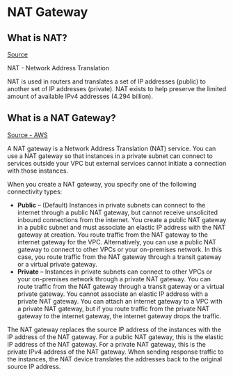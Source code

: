 # NAT Gateway

## What is NAT?
[Source](https://www.youtube.com/watch?v=FTUV0t6JaDA)

NAT - Network Address Translation

NAT is used in routers and translates a set of IP addresses (public) to another set of IP addresses (private). NAT exists to help preserve the limited amount of available IPv4 addresses (4.294 billion).

## What is a NAT Gateway?
[Source - AWS](https://docs.aws.amazon.com/vpc/latest/userguide/vpc-nat-gateway.html)

A NAT gateway is a Network Address Translation (NAT) service. You can use a NAT gateway so that instances in a private subnet can connect to services outside your VPC but external services cannot initiate a connection with those instances.


When you create a NAT gateway, you specify one of the following connectivity types:

- **Public** – (Default) Instances in private subnets can connect to the internet through a public NAT gateway, but cannot receive unsolicited inbound connections from the internet. You create a public NAT gateway in a public subnet and must associate an elastic IP address with the NAT gateway at creation. You route traffic from the NAT gateway to the internet gateway for the VPC. Alternatively, you can use a public NAT gateway to connect to other VPCs or your on-premises network. In this case, you route traffic from the NAT gateway through a transit gateway or a virtual private gateway.
- **Private** – Instances in private subnets can connect to other VPCs or your on-premises network through a private NAT gateway. You can route traffic from the NAT gateway through a transit gateway or a virtual private gateway. You cannot associate an elastic IP address with a private NAT gateway. You can attach an internet gateway to a VPC with a private NAT gateway, but if you route traffic from the private NAT gateway to the internet gateway, the internet gateway drops the traffic.

The NAT gateway replaces the source IP address of the instances with the IP address of the NAT gateway. For a public NAT gateway, this is the elastic IP address of the NAT gateway. For a private NAT gateway, this is the private IPv4 address of the NAT gateway. When sending response traffic to the instances, the NAT device translates the addresses back to the original source IP address.
